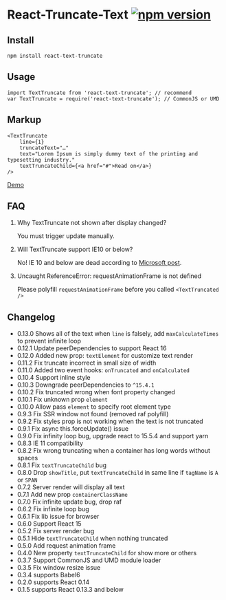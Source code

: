 # React-Truncate-Text [![npm version](https://badge.fury.io/js/react-text-truncate.svg)](https://badge.fury.io/js/react-text-truncate)

## Install

```
npm install react-text-truncate
```

## Usage

```
import TextTruncate from 'react-text-truncate'; // recommend
var TextTruncate = require('react-text-truncate'); // CommonJS or UMD
```

## Markup

```
<TextTruncate
    line={1}
    truncateText="…"
    text="Lorem Ipsum is simply dummy text of the printing and typesetting industry."
    textTruncateChild={<a href="#">Read on</a>}
/>
```

[Demo](http://shinychang.github.io/React-Text-Truncate/)

## FAQ

1. Why TextTruncate not shown after display changed?

    You must trigger update manually.

2. Will TextTruncate support IE10 or below?

    No! IE 10 and below are dead according to [Microsoft post](https://www.microsoft.com/en-us/WindowsForBusiness/End-of-IE-support).

3. Uncaught ReferenceError: requestAnimationFrame is not defined

    Please polyfill `requestAnimationFrame` before you called `<TextTruncated />`

## Changelog

* 0.13.0 Shows all of the text when `line` is falsely, add `maxCalculateTimes` to prevent infinite loop
* 0.12.1 Update peerDependencies to support React 16
* 0.12.0 Added new prop: `textElement` for customize text render
* 0.11.2 Fix truncate incorrect in small size of width
* 0.11.0 Added two event hooks: `onTruncated` and `onCalculated`
* 0.10.4 Support inline style
* 0.10.3 Downgrade peerDependencies to `^15.4.1`
* 0.10.2 Fix truncated wrong when font property changed
* 0.10.1 Fix unknown prop `element`
* 0.10.0 Allow pass `element` to specify root element type
* 0.9.3 Fix SSR window not found (removed raf polyfill)
* 0.9.2 Fix styles prop is not working when the text is not truncated
* 0.9.1 Fix async this.forceUpdate() issue
* 0.9.0 Fix infinity loop bug, upgrade react to 15.5.4 and support yarn
* 0.8.3 IE 11 compatibility
* 0.8.2 Fix wrong truncating when a container has long words without spaces
* 0.8.1 Fix `textTruncateChild` bug
* 0.8.0 Drop `showTitle`, put `textTruncateChild` in same line if `tagName` is `A` or `SPAN`
* 0.7.2 Server render will display all text
* 0.7.1 Add new prop `containerClassName`
* 0.7.0 Fix infinite update bug, drop raf
* 0.6.2 Fix infinite loop bug
* 0.6.1 Fix lib issue for browser
* 0.6.0 Support React 15
* 0.5.2 Fix server render bug
* 0.5.1 Hide `textTruncateChild` when nothing truncated
* 0.5.0 Add request animation frame
* 0.4.0 New property `textTruncateChild` for show more or others
* 0.3.7 Support CommonJS and UMD module loader
* 0.3.5 Fix window resize issue
* 0.3.4 supports Babel6
* 0.2.0 supports React 0.14
* 0.1.5 supports React 0.13.3 and below
